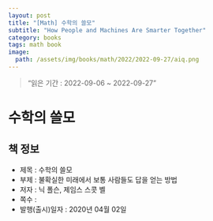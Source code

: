 ```yaml
---
layout: post
title: "[Math] 수학의 쓸모"
subtitle: "How People and Machines Are Smarter Together"
category: books
tags: math book
image:
  path: /assets/img/books/math/2022/2022-09-27/aiq.png
---
```


> “읽은 기간 : 2022-09-06 ~ 2022-09-27”

# 수학의 쓸모

## 책 정보
- 제목 : 수학의 쓸모
- 부제 : 불확실한 미래에서 보통 사람들도 답을 얻는 방법
- 저자 : 닉 폴슨, 제임스 스콧 벨
- 쪽수 :
- 발행(출시)일자 : 2020년 04월 02일